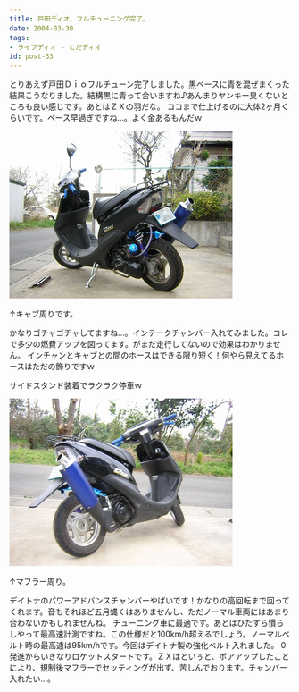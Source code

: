 ```yaml
---
title: 戸田ディオ、フルチューニング完了。
date: 2004-03-30
tags:
- ライブディオ - とだディオ
id: post-33
---
```



<p class="sentence spacing10">とりあえず戸田Ｄｉｏフルチューン完了しました。黒ベースに青を混ぜまくった結果こうなりました。結構黒に青って合いますね♪あんまりヤンキー臭くないところも良い感じです。あとはＺＸの羽だな。 ココまで仕上げるのに大体2ヶ月くらいです。ペース早過ぎですね...。よく金あるもんだｗ</p>
<div class="center spacing"><img class="img-fluid" src="/photo/diary/2004.03.30_dio1.jpg" alt=""></div>
<p class="sentence">↑キャブ周りです。</p>
<p class="sentence">かなりゴチャゴチャしてますね...。インテークチャンバー入れてみました。コレで多少の燃費アップを図ってます。がまだ走行してないので効果はわかりません。 インチャンとキャブとの間のホースはできる限り短く！何やら見えてるホースはただの飾りですｗ</p>
<p class="sentence spacing10">サイドスタンド装着でラクラク停車ｗ</p>
<div class="center spacing"><img class="img-fluid" src="/photo/diary/2004.03.30_dio2.jpg" alt=""></div>
<p class="sentence">↑マフラー周り。</p>
<p class="sentence spacing10">デイトナのパワーアドバンスチャンバーやばいです！かなりの高回転まで回ってくれます。音もそれほど五月蝿くはありませんし、ただノーマル車両にはあまり合わないかもしれませんね。 チューニング車に最適です。あとはひたすら慣らしやって最高速計測ですね。この仕様だと100km/h超えるでしょう。ノーマルベルト時の最高速は95km/hです。今回はデイトナ製の強化ベルト入れました。 0発進からいきなりロケットスタートです。ＺＸはといぅと、ボアアップしたことにより、規制後マフラーでセッティングが出ず、苦しんでおります。チャンバー入れたい...。</p>
